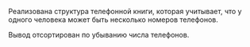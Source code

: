 Реализована структура телефонной книги, которая учитывает, что у одного человека может быть несколько номеров телефонов.

Вывод отсортирован по убыванию числа телефонов.
